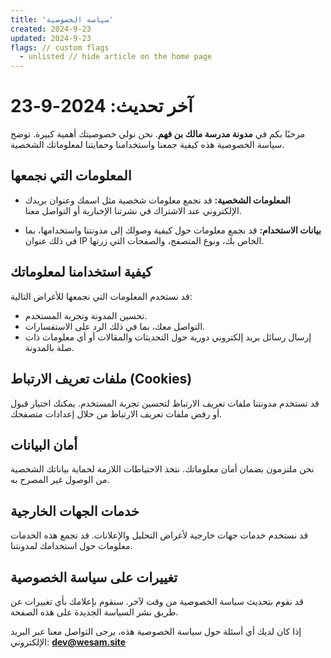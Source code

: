```yaml
---
title: 'سياسه الخصوصية'
created: 2024-9-23
updated: 2024-9-23
flags: // custom flags
  - unlisted // hide article on the home page
---
```

# آخر تحديث: 2024-9-23

مرحبًا بكم في **مدونة مدرسة مالك بن فهم**. نحن نولي خصوصيتك أهمية كبيرة. توضح سياسة الخصوصية هذه كيفية جمعنا واستخدامنا وحمايتنا لمعلوماتك الشخصية.

## المعلومات التي نجمعها

- **المعلومات الشخصية:**
  قد نجمع معلومات شخصية مثل اسمك وعنوان بريدك الإلكتروني عند الاشتراك في نشرتنا الإخبارية أو التواصل معنا.

- **بيانات الاستخدام:**
  قد نجمع معلومات حول كيفية وصولك إلى مدونتنا واستخدامها، بما في ذلك عنوان IP الخاص بك، ونوع المتصفح، والصفحات التي زرتها.

## كيفية استخدامنا لمعلوماتك

قد نستخدم المعلومات التي نجمعها للأغراض التالية:

- تحسين المدونة وتجربة المستخدم.
- التواصل معك، بما في ذلك الرد على الاستفسارات.
- إرسال رسائل بريد إلكتروني دورية حول التحديثات والمقالات أو أي معلومات ذات صلة بالمدونة.

## ملفات تعريف الارتباط (Cookies)

قد تستخدم مدونتنا ملفات تعريف الارتباط لتحسين تجربة المستخدم. يمكنك اختيار قبول أو رفض ملفات تعريف الارتباط من خلال إعدادات متصفحك.

## أمان البيانات

نحن ملتزمون بضمان أمان معلوماتك. نتخذ الاحتياطات اللازمة لحماية بياناتك الشخصية من الوصول غير المصرح به.

## خدمات الجهات الخارجية

قد نستخدم خدمات جهات خارجية لأغراض التحليل والإعلانات. قد تجمع هذه الخدمات معلومات حول استخدامك لمدونتنا.

## تغييرات على سياسة الخصوصية

قد نقوم بتحديث سياسة الخصوصية من وقت لآخر. سنقوم بإعلامك بأي تغييرات عن طريق نشر السياسة الجديدة على هذه الصفحة.

إذا كان لديك أي أسئلة حول سياسة الخصوصية هذه، يرجى التواصل معنا عبر البريد الإلكتروني:
**dev@wesam.site**
